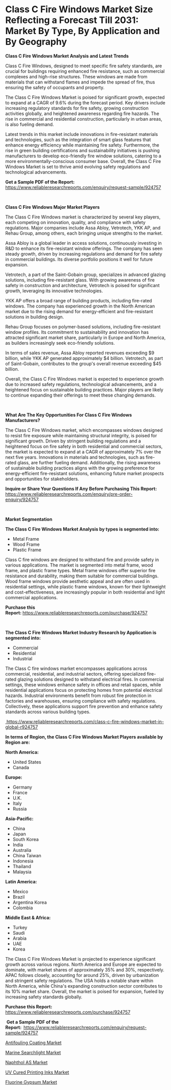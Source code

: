 <p><h1>Class C Fire Windows Market Size Reflecting a Forecast Till 2031: Market By Type, By Application and By Geography</h1></p><p><strong>Class C Fire Windows Market Analysis and Latest Trends</strong></p>
<p><p>Class C Fire Windows, designed to meet specific fire safety standards, are crucial for buildings requiring enhanced fire resistance, such as commercial complexes and high-rise structures. These windows are made from materials that can withstand flames and impede the spread of fire, thus ensuring the safety of occupants and property.</p><p>The Class C Fire Windows Market is poised for significant growth, expected to expand at a CAGR of 9.6% during the forecast period. Key drivers include increasing regulatory standards for fire safety, growing construction activities globally, and heightened awareness regarding fire hazards. The rise in commercial and residential construction, particularly in urban areas, is also fueling demand.</p><p>Latest trends in this market include innovations in fire-resistant materials and technologies, such as the integration of smart glass features that enhance energy efficiency while maintaining fire safety. Furthermore, the rise in green building certifications and sustainability initiatives is pushing manufacturers to develop eco-friendly fire window solutions, catering to a more environmentally-conscious consumer base. Overall, the Class C Fire Windows Market is set to thrive amid evolving safety regulations and technological advancements.</p></p>
<p><strong>Get a Sample PDF of the Report:&nbsp;</strong> <a href="https://www.reliableresearchreports.com/enquiry/request-sample/924757?utm_campaign=10&utm_medium=2&utm_source=Github&utm_content=ia&utm_term=03102024&utm_id=class-c-fire-windows">https://www.reliableresearchreports.com/enquiry/request-sample/924757</a></p>
<p>&nbsp;</p>
<p><strong>Class C Fire Windows Major Market Players</strong></p>
<p><p>The Class C Fire Windows market is characterized by several key players, each competing on innovation, quality, and compliance with safety regulations. Major companies include Assa Abloy, Vetrotech, YKK AP, and Rehau Group, among others, each bringing unique strengths to the market.</p><p>Assa Abloy is a global leader in access solutions, continuously investing in R&D to enhance its fire-resistant window offerings. The company has seen steady growth, driven by increasing regulations and demand for fire safety in commercial buildings. Its diverse portfolio positions it well for future expansion.</p><p>Vetrotech, a part of the Saint-Gobain group, specializes in advanced glazing solutions, including fire-resistant glass. With growing awareness of fire safety in construction and architecture, Vetrotech is poised for significant growth, leveraging its innovative technologies.</p><p>YKK AP offers a broad range of building products, including fire-rated windows. The company has experienced growth in the North American market due to the rising demand for energy-efficient and fire-resistant solutions in building design.</p><p>Rehau Group focuses on polymer-based solutions, including fire-resistant window profiles. Its commitment to sustainability and innovation has attracted significant market share, particularly in Europe and North America, as builders increasingly seek eco-friendly solutions.</p><p>In terms of sales revenue, Assa Abloy reported revenues exceeding $9 billion, while YKK AP generated approximately $4 billion. Vetrotech, as part of Saint-Gobain, contributes to the group's overall revenue exceeding $45 billion.</p><p>Overall, the Class C Fire Windows market is expected to experience growth due to increased safety regulations, technological advancements, and a heightened focus on sustainable building practices. Major players are likely to continue expanding their offerings to meet these changing demands.</p></p>
<p>&nbsp;</p>
<p><strong>What Are The Key Opportunities For Class C Fire Windows Manufacturers?</strong></p>
<p><p>The Class C Fire Windows market, which encompasses windows designed to resist fire exposure while maintaining structural integrity, is poised for significant growth. Driven by stringent building regulations and a heightened focus on fire safety in both residential and commercial sectors, the market is expected to expand at a CAGR of approximately 7% over the next five years. Innovations in materials and technologies, such as fire-rated glass, are further fueling demand. Additionally, the rising awareness of sustainable building practices aligns with the growing preference for energy-efficient fire-resistant solutions, enhancing future market prospects and opportunities for stakeholders.</p></p>
<p><strong>Inquire or Share Your Questions If Any Before Purchasing This Report:</strong> <a href="https://www.reliableresearchreports.com/enquiry/pre-order-enquiry/924757?utm_campaign=10&utm_medium=2&utm_source=Github&utm_content=ia&utm_term=03102024&utm_id=class-c-fire-windows">https://www.reliableresearchreports.com/enquiry/pre-order-enquiry/924757</a></p>
<p>&nbsp;</p>
<p><strong>Market Segmentation</strong></p>
<p><strong>The Class C Fire Windows Market Analysis by types is segmented into:</strong></p>
<p><ul><li>Metal Frame</li><li>Wood Frame</li><li>Plastic Frame</li></ul></p>
<p><p>Class C fire windows are designed to withstand fire and provide safety in various applications. The market is segmented into metal frame, wood frame, and plastic frame types. Metal frame windows offer superior fire resistance and durability, making them suitable for commercial buildings. Wood frame windows provide aesthetic appeal and are often used in residential settings, while plastic frame windows, known for their lightweight and cost-effectiveness, are increasingly popular in both residential and light commercial applications.</p></p>
<p><strong>Purchase this Report:&nbsp;</strong><a href="https://www.reliableresearchreports.com/purchase/924757?utm_campaign=10&utm_medium=2&utm_source=Github&utm_content=ia&utm_term=03102024&utm_id=class-c-fire-windows">https://www.reliableresearchreports.com/purchase/924757</a></p>
<p>&nbsp;</p>
<p><strong>The Class C Fire Windows Market Industry Research by Application is segmented into:</strong></p>
<p><ul><li>Commercial</li><li>Residential</li><li>Industrial</li></ul></p>
<p><p>The Class C fire windows market encompasses applications across commercial, residential, and industrial sectors, offering specialized fire-rated glazing solutions designed to withstand electrical fires. In commercial settings, these windows enhance safety in offices and retail spaces, while residential applications focus on protecting homes from potential electrical hazards. Industrial environments benefit from robust fire protection in factories and warehouses, ensuring compliance with safety regulations. Collectively, these applications support fire prevention and enhance safety standards across various building types.</p></p>
<p><a href="https://www.reliableresearchreports.com/class-c-fire-windows-market-in-global-r924757?utm_campaign=10&utm_medium=2&utm_source=Github&utm_content=ia&utm_term=03102024&utm_id=class-c-fire-windows">&nbsp;https://www.reliableresearchreports.com/class-c-fire-windows-market-in-global-r924757</a></p>
<p><strong>In terms of Region, the Class C Fire Windows Market Players available by Region are:</strong></p>
<p>
    <p> <strong> North America: </strong>
        <ul>
            <li>United States</li>
            <li>Canada</li>
        </ul>
        </p> 
    <p> <strong> Europe: </strong>
        <ul>
            <li>Germany</li>
            <li>France</li>
            <li>U.K.</li>
            <li>Italy</li>
            <li>Russia</li>
        </ul>
        </p> 
    <p> <strong> Asia-Pacific: </strong>
        <ul>
            <li>China</li>
            <li>Japan</li>
            <li>South Korea</li>
            <li>India</li>
            <li>Australia</li>
            <li>China Taiwan</li>
            <li>Indonesia</li>
            <li>Thailand</li>
            <li>Malaysia</li>
        </ul>
        </p> 
    <p> <strong> Latin America: </strong>
        <ul>
            <li>Mexico</li>
            <li>Brazil</li>
            <li>Argentina Korea</li>
            <li>Colombia</li>
        </ul>
        </p> 
    <p> <strong> Middle East & Africa: </strong>
        <ul>
            <li>Turkey</li>
            <li>Saudi</li>
            <li>Arabia</li>
            <li>UAE</li>
            <li>Korea</li>
        </ul>
    </p>
    </p>
<p><p>The Class C Fire Windows Market is projected to experience significant growth across various regions. North America and Europe are expected to dominate, with market shares of approximately 35% and 30%, respectively. APAC follows closely, accounting for around 25%, driven by urbanization and stringent safety regulations. The USA holds a notable share within North America, while China's expanding construction sector contributes to its 10% market share. Overall, the market is poised for expansion, fueled by increasing safety standards globally.</p></p>
<p><strong>Purchase this Report: </strong><a href="https://www.reliableresearchreports.com/purchase/924757?utm_campaign=10&utm_medium=2&utm_source=Github&utm_content=ia&utm_term=03102024&utm_id=class-c-fire-windows">https://www.reliableresearchreports.com/purchase/924757</a></p>
<p>&nbsp;<strong>Get a Sample PDF of the Report:&nbsp;&nbsp;</strong><a href="https://www.reliableresearchreports.com/enquiry/request-sample/924757?utm_campaign=10&utm_medium=2&utm_source=Github&utm_content=ia&utm_term=03102024&utm_id=class-c-fire-windows">https://www.reliableresearchreports.com/enquiry/request-sample/924757</a></p>
<p><strong></strong></p>
<p><p><a href="https://medium.com/@levihamilton5801940/exploring-antifouling-coating-market-dynamics-revenue-analysis-and-growth-projections-in-the-a93b0952a79a?utm_campaign=10&utm_medium=2&utm_source=Github&utm_content=ia&utm_term=03102024&utm_id=class-c-fire-windows">Antifouling Coating Market</a></p><p><a href="https://www.linkedin.com/pulse/market-dynamics-future-trends-global-marine-searchlight-sector-itsyf?trackingId=BHgCYpnzTU2npVxwBDZGtg%3D%3D&utm_campaign=10&utm_medium=2&utm_source=Github&utm_content=ia&utm_term=03102024&utm_id=class-c-fire-windows">Marine Searchlight Market</a></p><p><a href="https://www.linkedin.com/pulse/how-naphthol-market-evolve-growth-analysis-year-2024-2031-qtyrf?trackingId=TLgtDNnMQemSytsimIrqXQ%3D%3D&utm_campaign=10&utm_medium=2&utm_source=Github&utm_content=ia&utm_term=03102024&utm_id=class-c-fire-windows">Naphthol AS Market</a></p><p><a href="https://medium.com/@levihamilton5801940/navigating-the-global-uv-cured-printing-inks-market-from-trends-to-strategy-2024-2031-dcc38e004986?postPublishedType=repub&utm_campaign=10&utm_medium=2&utm_source=Github&utm_content=ia&utm_term=03102024&utm_id=class-c-fire-windows">UV Cured Printing Inks Market</a></p><p><a href="https://github.com/mahnoor2003/Market-Research-Report-List-6/blob/main/fluorine-gypsum-market.md?utm_campaign=10&utm_medium=2&utm_source=Github&utm_content=ia&utm_term=03102024&utm_id=class-c-fire-windows">Fluorine Gypsum Market</a></p></p>